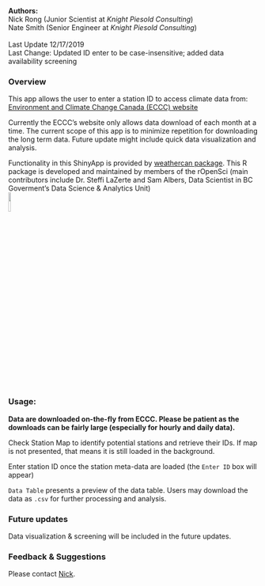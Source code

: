 
<br/>

<script>
   $(document).ready(function() {
     $head = $('#header');
     $head.prepend('<img src=\"https://www.knightpiesold.com/en/includes/themes/kpCustom/images/KP-logo.png\" style=\"float: right;width: 180px;\"/>')
   });
</script>

<br/>

**Authors:** <br/> Nick Rong (Junior Scientist at *Knight Piesold
Consulting*) <br/> Nate Smith (Senior Engineer at *Knight Piesold
Consulting*) <br/><br/> Last Update 12/17/2019 <br/> Last Change:
Updated ID enter to be case-insensitive; added data availability
screening <br/>

### Overview

This app allows the user to enter a station ID to access climate data
from: [Environment and Climate Change Canada (ECCC)
website](https://climate.weather.gc.ca/historical_data/search_historic_data_e.html)
<br/>

Currently the ECCC’s website only allows data download of each month at
a time. The current scope of this app is to minimize repetition for
downloading the long term data. Future update might include quick data
visualization and analysis. <br/>

Functionality in this ShinyApp is provided by [weathercan
package](https://github.com/ropensci/weathercan). This R package is
developed and maintained by members of the rOpenSci (main contributors
include Dr. Steffi LaZerte and Sam Albers, Data Scientist in BC
Goverment’s Data Science & Analytics Unit) <br/>
<img src="https://github.com/ropensci/weathercan/raw/master/inst/assets/weathercan_logo.png" width="10%" />
<br/>

### Usage:

**Data are downloaded on-the-fly from ECCC. Please be patient as the
downloads can be fairly large (especially for hourly and daily data).**

Check Station Map to identify potential stations and retrieve their IDs.
If map is not presented, that means it is still loaded in the
background.

Enter station ID once the station meta-data are loaded (the `Enter ID`
box will appear)

`Data Table` presents a preview of the data table. Users may download
the data as `.csv` for further processing and analysis. <br/>

### Future updates

Data visualization & screening will be included in the future updates.
<br/>

### Feedback & Suggestions

Please contact [Nick](https://github.com/nickyrong). <br/>
